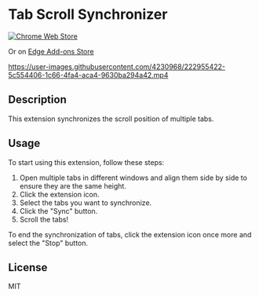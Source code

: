 # Tab Scroll Synchronizer

[![Chrome Web Store](https://img.shields.io/chrome-web-store/v/mnfmkjjofbgocdpdhfchonaefmnikbgc)](https://chrome.google.com/webstore/detail/tab-scroll-synchronizer/mnfmkjjofbgocdpdhfchonaefmnikbgc)

Or on [Edge Add-ons Store](https://microsoftedge.microsoft.com/addons/detail/opbbcjepjlgkgjoljcfgmhpilmcbnlli)

<https://user-images.githubusercontent.com/4230968/222955422-5c554406-1c66-4fa4-aca4-9630ba294a42.mp4>

## Description

This extension synchronizes the scroll position of multiple tabs.

## Usage

To start using this extension, follow these steps:

1. Open multiple tabs in different windows and align them side by side to ensure they are the same height.
2. Click the extension icon.
3. Select the tabs you want to synchronize.
4. Click the "Sync" button.
5. Scroll the tabs!

To end the synchronization of tabs, click the extension icon once more and select the "Stop" button.

## License

MIT

